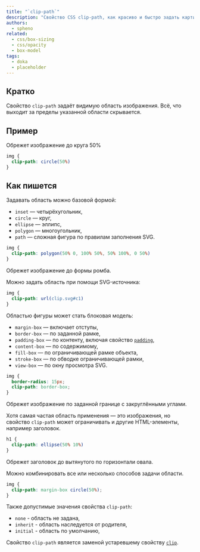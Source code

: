 ```yaml
---
title: "`clip-path`"
description: "Свойство CSS clip-path, как красиво и быстро задать картинке любую форму"
authors:
  - spheno
related:
  - css/box-sizing
  - css/opacity
  - box-model
tags:
  - doka
  - placeholder
---
```


## Кратко

Свойство `clip-path` задаёт видимую область изображения. Всё, что выходит за пределы указанной области скрывается.

## Пример

Обрежет изображение до круга 50%

```css
img {
  clip-path: circle(50%)
}
```

## Как пишется

Задавать область можно базовой формой:

- `inset` — четырёхугольник,
- `circle` — круг,
- `ellipse` — эллипс,
- `polygon` — многоугольник,
- `path` — сложная фигура по правилам заполнения SVG.

```css
img {
  clip-path: polygon(50% 0, 100% 50%, 50% 100%, 0 50%)
}
```

Обрежет изображение до формы ромба.

Можно задать область при помощи SVG-источника:

```css
img {
  clip-path: url(clip.svg#c1)
}
```

Областью фигуры может стать блоковая модель:

- `margin-box` — включает отступы,
- `border-box` — по заданной рамке,
- `padding-box` — по контенту, включая свойство [`padding`](/css/padding/),
- `content-box` — по содержимому,
- `fill-box` — по ограничивающей рамке объекта,
- `stroke-box` — по обводке ограничивающей рамки,
- `view-box` — по окну просмотра SVG.

```css
img {
  border-radius: 15px;
  clip-path: border-box;
}
```

Обрежет изображение по заданной границе с закруглёнными углами.


Хотя самая частая область применения — это изображения, но свойство `clip-path` может ограничивать и другие HTML-элементы, например заголовок.

```css
h1 {
  clip-path: ellipse(50% 10%)
}
```

Обрежет заголовок до вытянутого по горизонтали овала.

Можно комбинировать все или несколько способов задачи области.

```css
img {
  clip-path: margin-box circle(50%);
}
```

Также допустимые значения свойства `clip-path`:

- `none` - область не задана,
- `inherit` - область наследуется от родителя,
- `initial` - область по умолчанию,

Свойство  `clip-path` является заменой устаревшему свойству [`clip`](/ccs/clip/).

